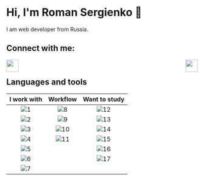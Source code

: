 # Hi, I'm Roman Sergienko 👋
<p>I am web developer from Russia.<p>

## Connect with me:
[<img align="left" width="32px" src="https://img.icons8.com/windows/50/000000/globe.png" />][website]
[<img align="right" width="32px" src="https://img.icons8.com/material/100/000000/mail.png" />][mail]
<br />

## Languages and tools

<div align="center">

I work with | Workflow | Want to study
:---: | :---: | :---:
![1] | ![8] | ![12]
![2] | ![9] | ![13]
![3] | ![10] | ![14]
![4] | ![11] | ![15]
![5] | | ![16]
![6] | | ![17]
![7] | |

</div>

[website]: https://github.com/devrss
[mail]: mailto:work.rss@ya.ru

[1]: https://img.shields.io/badge/HTML5-E34F26?logo=html5&logoColor=FFF
[2]: https://img.shields.io/badge/CSS3-1572B6?logo=css3&logoColor=FFF
[3]: https://img.shields.io/badge/JavaScript-4D4D4D?logo=javascript&logoColor=F7DF1E
[4]: https://img.shields.io/badge/Node.js-339933?logo=node.js&logoColor=FFF
[5]: https://img.shields.io/badge/Vue.js-35495e?logo=vue.js&logoColor=4FC08D
[6]: https://img.shields.io/badge/Vuetify-212121?logo=vuetify&logoColor=1867C0
[7]: https://img.shields.io/badge/Nuxt.js-35495e?logo=nuxt.js&logoColor=00C58E

[8]: https://img.shields.io/badge/visual_studio_code-007ACC?logo=visualstudiocode&logoColor=FFF
[9]: https://img.shields.io/badge/windows_terminal-4D4D4D?logo=windowsterminal&logoColor=FFF
[10]: https://img.shields.io/badge/git-F05032?logo=git&logoColor=FFF
[11]: https://img.shields.io/badge/github-181717?logo=github&logoColor=FFF

[12]: https://img.shields.io/badge/TypeScript-3178c6?logo=typescript&logoColor=FFF
[13]: https://img.shields.io/badge/React-012530?logo=react&logoColor=61DAFB
[14]: https://img.shields.io/badge/MongoDB-47A248?logo=mongodb&logoColor=FFF
[15]: https://img.shields.io/badge/Electron-47848F?logo=electron&logoColor=FFF
[16]: https://img.shields.io/badge/Deno-012530?logo=deno&logoColor=FFF
[17]: https://img.shields.io/badge/Docker-2496ED?logo=docker&logoColor=FFF
